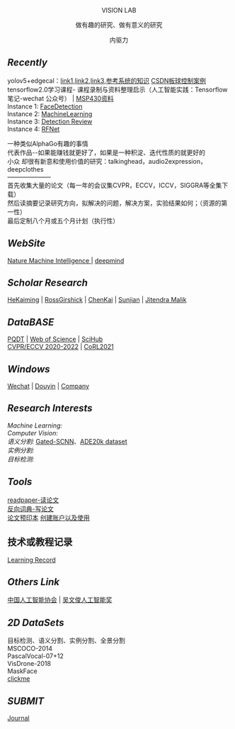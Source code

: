 <p align="center">
VISION LAB  
</p>
<p align="center">
做有趣的研究、做有意义的研究  
</p>
<p align="center">
内驱力  
</p>

## *Recently*  
yolov5+edgecal：[link1](https://www.bilibili.com/video/BV1tv411N7F4/?spm_id_from=trigger_reload),[link2](https://github.com/Sharpiless/Yolov5-Flask-VUE),[link3](https://blog.csdn.net/weixin_44936889/article/details/110661862),[参考系统的知识](https://www.bilibili.com/video/BV1AT4y1X7b5?from=search&seid=13335361818699862591&spm_id_from=333.337.0.0)  [CSDN板球控制案例](https://blog.csdn.net/qq_37668803/article/details/77184498)  
tensorflow2.0学习课程- 课程录制与资料整理启示（人工智能实践：Tensorflow笔记-wechat 公众号）  |  [MSP430资料](https://download.csdn.net/download/qq_35558042/10940469?spm=1001.2014.3001.5503)   
Instance 1:
[FaceDetection](https://github.com/huitang96/VisionLab/tree/master/facedetection)  
Instance 2:
[MachineLearning](https://github.com/huitang96/VisionLab/tree/master/MachineLearning)  
Instance 3:
[Detection Review](https://github.com/huitang96/VisionLab/tree/master/DetectionReview)  
Instance 4:
[RFNet](https://github.com/huitang96/VisionLab/tree/master/RFNet)  

一种类似AlphaGo有趣的事情  
代表作品--如果能赚钱就更好了，如果是一种积淀、迭代性质的就更好的  
小众 却很有新意和使用价值的研究：talkinghead，audio2expression，deepclothes   
———————  
首先收集大量的论文（每一年的会议集CVPR，ECCV，ICCV，SIGGRA等全集下载）  
然后读摘要记录研究方向，拟解决的问题，解决方案，实验结果如何；（资源的第一性）  
最后定制八个月或五个月计划（执行性）  
## *WebSite*
[Nature Machine Intelligence ](https://www.nature.com/natmachintell/)    |    [deepmind](https://www.deepmind.com/)  
## *Scholar Research*
[HeKaiming](https://scholar.google.com/citations?hl=zh-CN&user=DhtAFkwAAAAJ&view_op=list_works&sortby=pubdate)    |    [RossGirshick](https://scholar.google.com/citations?hl=zh-CN&user=W8VIEZgAAAAJ&view_op=list_works&sortby=pubdate)    |    [ChenKai](https://scholar.google.com/citations?hl=zh-CN&user=eGD0b7IAAAAJ&view_op=list_works&sortby=pubdate)    |    [Sunjian](https://scholar.google.com/citations?hl=zh-CN&user=ALVSZAYAAAAJ&view_op=list_works&sortby=pubdate)    |    [Jitendra Malik](https://scholar.google.com/citations?hl=zh-CN&user=oY9R5YQAAAAJ&view_op=list_works&sortby=pubdate)  
## *DataBASE*
[PQDT](http://www-pqdtcn-com-s.vpn.cdut.edu.cn:8118/)    |    [Web of Science](http://www-webofscience-com-s.vpn.cdut.edu.cn:8118/wos/alldb/basic-search)    |    [SciHub](https://sci-hub.st/)  
[CVPR/ECCV 2020-2022](https://sci-hub.st/)    |    [CoRL2021](https://openreview.net/group?id=robot-learning.org/CoRL/2021/Conference)  
## *Windows*
[Wechat](https://mp.weixin.qq.com/cgi-bin/loginpage?url=%2Fcgi-bin%2Facctclose%3Faction%3Dpage%26token%3D59894322%26lang%3Dzh_CN)    |    [Douyin](https://ID:AILAB)    |    [Company](https://xxx)
## *Research Interests*  
*Machine Learning:*  
*Computer Vision:*  
*语义分割:*  [Gated-SCNN](https://arxiv.org/pdf/1907.05740.pdf)、[ADE20k dataset](https://bbs.huaweicloud.com/blogs/252062)  
*实例分割:*  
*目标检测:*  

## *Tools*    
[readpaper-读论文](https://readpaper.com/)  
[反向词典-写论文](https://wantwords.net/)   
[论文预印本](https://arxiv.org/)   [创建账户以及使用](https://cloud.tencent.com/developer/article/1759542)  
## 技术或教程记录  
[Learning Record](https://github.com/huitang96/VisionLab/blob/master/Technical%20course)  

## *Others Link*  
[中国人工智能协会](https://www.caai.cn/index.php?s=/home/index/index.html)    |    [吴文俊人工智能奖](http://wwjkjj.caai.cn/index.aspx)  
## *2D DataSets*  
目标检测、语义分割、实例分割、全景分割  
MSCOCO-2014  
PascalVocal-07+12  
VisDrone-2018  
MaskFace  
[clickme](https://github.com/huitang96/VisionLab/tree/master/Dataset)  

## *SUBMIT*  
[Journal](https://github.com/huitang96/VisionLab/tree/master/Journal)  
